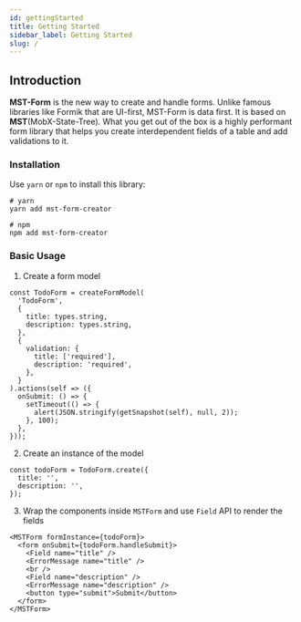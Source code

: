 ```yaml
---
id: gettingStarted
title: Getting Started
sidebar_label: Getting Started
slug: /
---
```


## Introduction

**MST-Form** is the new way to create and handle forms. Unlike famous libraries like Formik that are UI-first, MST-Form is data first. It is based on **MST**(MobX-State-Tree). What you get out of the box is a highly performant form library that helps you create interdependent fields of a table and add validations to it.

### Installation

Use `yarn` or `npm` to install this library:

```
# yarn
yarn add mst-form-creator

# npm
npm add mst-form-creator
```

### Basic Usage

1. Create a form model

```
const TodoForm = createFormModel(
  'TodoForm',
  {
    title: types.string,
    description: types.string,
  },
  {
    validation: {
      title: ['required'],
      description: 'required',
    },
  }
).actions(self => ({
  onSubmit: () => {
    setTimeout(() => {
      alert(JSON.stringify(getSnapshot(self), null, 2));
    }, 100);
  },
}));
```

2. Create an instance of the model

```
const todoForm = TodoForm.create({
  title: '',
  description: '',
});
```

3. Wrap the components inside `MSTForm` and use `Field` API to render the fields

```
<MSTForm formInstance={todoForm}>
  <form onSubmit={todoForm.handleSubmit}>
    <Field name="title" />
    <ErrorMessage name="title" />
    <br />
    <Field name="description" />
    <ErrorMessage name="description" />
    <button type="submit">Submit</button>
  </form>
</MSTForm>
```
